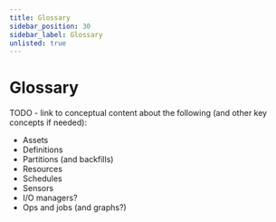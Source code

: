 ```yaml
---
title: Glossary
sidebar_position: 30
sidebar_label: Glossary
unlisted: true
---
```


# Glossary

TODO - link to conceptual content about the following (and other key concepts if needed):

- Assets
- Definitions
- Partitions (and backfills)
- Resources
- Schedules
- Sensors
- I/O managers?
- Ops and jobs (and graphs?)
